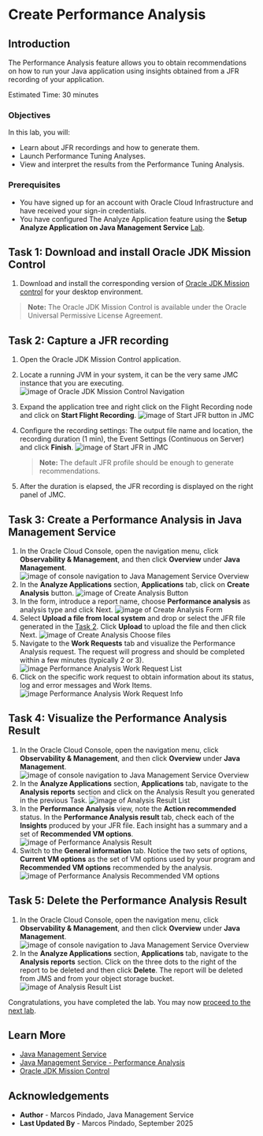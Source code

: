 # Create Performance Analysis

## Introduction

The Performance Analysis feature allows you to obtain recommendations on how to run your Java application using insights obtained from a JFR recording of your application.

Estimated Time: 30 minutes

### Objectives

In this lab, you will:

* Learn about JFR recordings and how to generate them.
* Launch Performance Tuning Analyses.
* View and interpret the results from the Performance Tuning Analysis.

### Prerequisites

* You have signed up for an account with Oracle Cloud Infrastructure and have received your sign-in credentials.
* You have configured The Analyze Application feature using the **Setup Analyze Application on Java Management Service** [Lab](?lab=setup-analyze-applications-on-java-management-service).

## Task 1: Download and install Oracle JDK Mission Control

1. Download and install the corresponding version of [Oracle JDK Mission control](https://www.oracle.com/java/technologies/jdk-mission-control.html) for your desktop environment.

> **Note:** The Oracle JDK Mission Control is available under the Oracle Universal Permissive License Agreement.

## Task 2: Capture a JFR recording

1. Open the Oracle JDK Mission Control application.
2. Locate a running JVM in your system, it can be the very same JMC instance that you are executing.
![image of Oracle JDK Mission Control Navigation](images/jmc-jvm-browser.png)
3. Expand the application tree and right click on the Flight Recording node and click on **Start Flight Recording**.
![image of Start JFR button in JMC](images/start-jfr-button.png)
4. Configure the recording settings: The output file name and location, the recording duration (1 min), the Event Settings (Continuous on Server) and click **Finish**.
![image of Start JFR in JMC](images/start-jfr-recording.png)
   > **Note:** The default JFR profile should be enough to generate recommendations.

5. After the duration is elapsed, the JFR recording is displayed on the right panel of JMC.

## Task 3: Create a Performance Analysis in Java Management Service

1. In the Oracle Cloud Console, open the navigation menu, click **Observability & Management**, and then click **Overview** under **Java Management**.
![image of console navigation to Java Management Service Overview](../common/images/console-navigate-jms.png)
2. In the **Analyze Applications** section, **Applications** tab, click on **Create Analysis** button.
![image of Create Analysis Button](../common/images/analyze-apps-button.png)
3. In the form, introduce a report name, choose **Performance analysis** as analysis type and click Next.
![image of Create Analysis Form](images/performance-tuning-start.png)
4. Select **Upload a file from local system** and drop or select the JFR file generated in the [Task 2](#task-2-capture-a-jfr-recording). Click **Upload** to upload the file and then click Next.
![image of Create Analysis Choose files](images/performance-tuning-choose-files.png)
5. Navigate to the **Work Requests** tab and visualize the Performance Analysis request. The request will progress and should be completed within a few minutes (typically 2 or 3).
![image Performance Analysis Work Request List](images/performance-tuning-work-request.png)
6. Click on the specific work request to obtain information about its status, log and error messages and Work Items.
![image Performance Analysis Work Request Info](images/performance-tuning-wr-info.png)

## Task 4: Visualize the Performance Analysis Result

1. In the Oracle Cloud Console, open the navigation menu, click **Observability & Management**, and then click **Overview** under **Java Management**.
![image of console navigation to Java Management Service Overview](../common/images/console-navigate-jms.png)
2. In the **Analyze Applications** section, **Applications** tab, navigate to the **Analysis reports** section and click on the Analysis Result you generated in the previous Task.
![image of Analysis Result List](images/analysis-report-list.png)
3. In the **Performance Analysis** view, note the **Action recommended** status. In the **Performance Analysis result** tab, check each of the **Insights** produced by your JFR file. Each insight has a summary and a set of **Recommended VM options**.
![image of Performance Analysis Result](images/performance-analysis-result.png)
4. Switch to the **General information** tab. Notice the two sets of options, **Current VM options** as the set of VM options used by your program and **Recommended VM options** recommended by the analysis.
![image of Performance Analysis Recommended VM options](images/recommend-vm-options.png)

## Task 5: Delete the Performance Analysis Result

1. In the Oracle Cloud Console, open the navigation menu, click **Observability & Management**, and then click **Overview** under **Java Management**.
![image of console navigation to Java Management Service Overview](../common/images/console-navigate-jms.png)
2. In the **Analyze Applications** section, **Applications** tab, navigate to the **Analysis reports** section. Click on the three dots to the right of the report to be deleted and then click **Delete**. The report will be deleted from JMS and from your object storage bucket.
![image of Analysis Result List](images/performance-analysis-delete.png)

Congratulations, you have completed the lab. You may now [proceed to the next lab](#next).

## Learn More

* [Java Management Service](https://docs.oracle.com/en-us/iaas/jms/index.html)
* [Java Management Service - Performance Analysis](https://docs.oracle.com/en-us/iaas/jms/doc/performance-analysis-definition.html)
* [Oracle JDK Mission Control](https://www.oracle.com/java/technologies/jdk-mission-control.html)

## Acknowledgements

* **Author** - Marcos Pindado, Java Management Service
* **Last Updated By** - Marcos Pindado, September 2025
